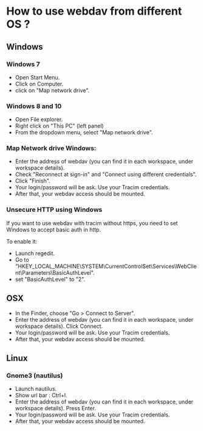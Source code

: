 # How to use webdav from different OS ?

## Windows

### Windows 7

- Open Start Menu.
- Click on Computer.
- click on "Map network drive".

### Windows 8 and 10

- Open File explorer.
- Right click on "This PC" (left panel)
- From the dropdown menu, select "Map network drive".

### Map Network drive Windows:

- Enter the address of webdav (you can find it in each workspace, under workspace details).
- Check "Reconnect at sign-in" and "Connect using different credentials".
- Click "Finish".
- Your login/password will be ask. Use your Tracim credentials.
- After that, your webdav access should be mounted.

### Unsecure HTTP using Windows

If you want to use webdav with tracim without https, you need to set Windows to accept basic auth in http.

To enable it:
- Launch regedit.
- Go to "HKEY_LOCAL_MACHINE\SYSTEM\CurrentControlSet\Services\WebClient\Parameters\BasicAuthLevel".
- set "BasicAuthLevel" to "2".

## OSX

- In the Finder, choose "Go > Connect to Server".
- Enter the address of webdav (you can find it in each workspace, under workspace details). Click Connect.
- Your login/password will be ask. Use your Tracim credentials.
- After that, your webdav access should be mounted.

## Linux

### Gnome3 (nautilus)

- Launch nautilus.
- Show url bar : Ctrl+l.
- Enter the address of webdav (you can find it in each workspace, under workspace details). Press Enter.
- Your login/password will be ask. Use your Tracim credentials.
- After that, your webdav access should be mounted.
